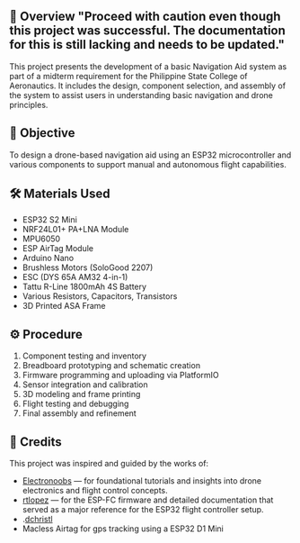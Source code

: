 ## 📌 Overview "Proceed with caution even though this project was successful. The documentation for this is still lacking and needs to be updated."

This project presents the development of a basic Navigation Aid system as part of a midterm requirement for the Philippine State College of Aeronautics. It includes the design, component selection, and assembly of the system to assist users in understanding basic navigation and drone principles.

## 🎯 Objective
To design a drone-based navigation aid using an ESP32 microcontroller and various components to support manual and autonomous flight capabilities.

## 🛠 Materials Used
- ESP32 S2 Mini
- NRF24L01+ PA+LNA Module
- MPU6050
- ESP AirTag Module
- Arduino Nano
- Brushless Motors (SoloGood 2207)
- ESC (DYS 65A AM32 4-in-1)
- Tattu R-Line 1800mAh 4S Battery
- Various Resistors, Capacitors, Transistors
- 3D Printed ASA Frame

## ⚙️ Procedure
1. Component testing and inventory
2. Breadboard prototyping and schematic creation
3. Firmware programming and uploading via PlatformIO
4. Sensor integration and calibration
5. 3D modeling and frame printing
6. Flight testing and debugging
7. Final assembly and refinement
   
## 🙏 Credits

This project was inspired and guided by the works of:

- [Electronoobs](https://www.youtube.com/watch?v=aztm_8qGVfc) — for foundational tutorials and insights into drone electronics and flight control concepts.
- [rtlopez](https://github.com/rtlopez/esp-fc) — for the ESP-FC firmware and detailed documentation that served as a major reference for the ESP32 flight controller setup.
- .[dchristl](https://github.com/dchristl/macless-haystack)
- Macless Airtag for gps tracking using a ESP32 D1 Mini
